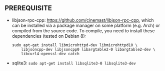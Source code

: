 PREREQUISITE
----------------


- libjson-rpc-cpp: https://github.com/cinemast/libjson-rpc-cpp, which can be
  installed via a package manager on some platform (e.g. Arch) or compiled
  from the source code. To compile, you need to install these dependencies
  (tested on Debian 8):

    ```
    sudo apt-get install libmicrohttpd-dev libmicrohttpd10 \ 
        libjsoncpp-dev libjsoncpp0 libargtable2-0 libargtable2-dev \
        libcurl4-openssl-dev catch
    ```

- sqlite3: `sudo apt-get install libsqlite3-0 libsqlite3-dev`

